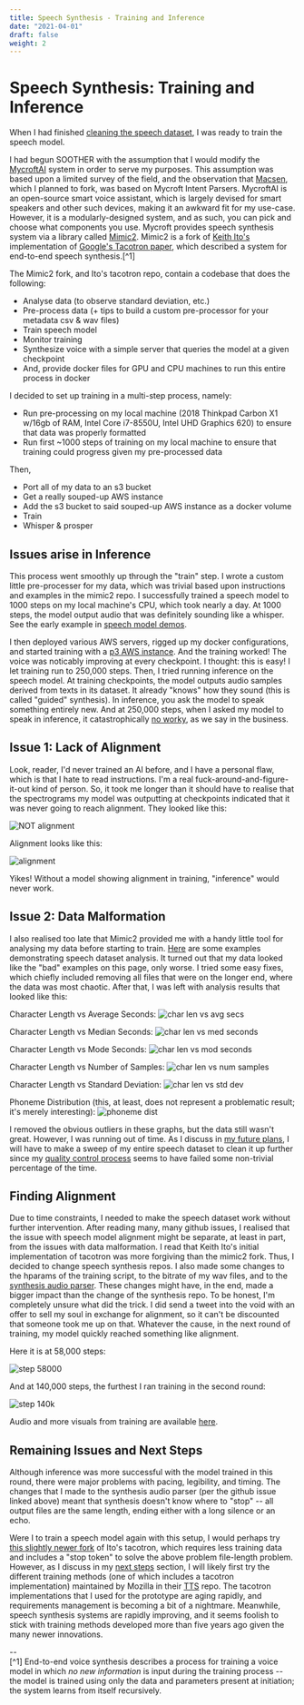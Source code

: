 ```yaml
---
title: Speech Synthesis - Training and Inference
date: "2021-04-01"
draft: false
weight: 2
---
```

 
# Speech Synthesis: Training and Inference
 
When I had finished [cleaning the speech dataset](/doc/001-technical-management-soother-sound), I was ready to train the speech model.

I had begun SOOTHER with the assumption that I would modify the [MycroftAI](https://mycroft.ai/) system in order to serve my purposes. This assumption was based upon a limited survey of the field, and the observation that [Macsen](http://techiaith.cymru/packages/macsen/?lang=en), which I planned to fork, was based on Mycroft Intent Parsers. MycroftAI is an open-source smart voice assistant, which is largely devised for smart speakers and other such devices, making it an awkward fit for my use-case. However, it is a modularly-designed system, and as such, you can pick and choose what components you use. Mycroft provides speech synthesis system via a library called [Mimic2](https://github.com/MycroftAI/mimic2). Mimic2 is a fork of [Keith Ito's](https://github.com/keithito/tacotron) implementation of [Google's Tacotron paper](https://google.github.io/tacotron/), which described a system for end-to-end speech synthesis.[^1]

The Mimic2 fork, and Ito's tacotron repo, contain a codebase that does the following: 
- Analyse data (to observe standard deviation, etc.)
- Pre-process data (+ tips to build a custom pre-processor for your metadata csv & wav files)
- Train speech model
- Monitor training
- Synthesize voice with a simple server that queries the model at a given checkpoint
- And, provide docker files for GPU and CPU machines to run this entire process in docker

I decided to set up training in a multi-step process, namely: 
- Run pre-processing on my local machine (2018 Thinkpad Carbon X1 w/16gb of RAM, Intel Core i7-8550U, Intel UHD Graphics 620) to ensure that data was properly formatted
- Run first ~1000 steps of training on my local machine to ensure that training could progress given my pre-processed data

Then,
- Port all of my data to an s3 bucket
- Get a really souped-up AWS instance
- Add the s3 bucket to said souped-up AWS instance as a docker volume
- Train 
- Whisper & prosper

## Issues arise in Inference

This process went smoothly up through the "train" step. I wrote a custom little pre-processer for my data, which was trivial based upon instructions and examples in the mimic2 repo. I successfully trained a speech model to 1000 steps on my local machine's CPU, which took nearly a day. At 1000 steps, the model output audio that was definitely sounding like a whisper. See the early example in [speech model demos](/voice/002-soother-training-samples).

I then deployed various AWS servers, rigged up my docker configurations, and started training with a [p3 AWS instance](/docs/006-soother-hardware). And the training worked! The voice was noticably improving at every checkpoint. I thought: this is easy! I let training run to 250,000 steps. Then, I tried running inference on the speech model. At training checkpoints, the model outputs audio samples derived from texts in its dataset. It already "knows" how they sound (this is called "guided" synthesis). In inference, you ask the model to speak something entirely new. And at 250,000 steps, when I asked my model to speak in inference, it catastrophically [no worky](/docs/002-soother-training-samples#inference-round-one), as we say in the business.

## Issue 1: Lack of Alignment

Look, reader, I'd never trained an AI before, and I have a personal flaw, which is that I hate to read instructions. I'm a real fuck-around-and-figure-it-out kind of person. So, it took me longer than it should have to realise that the spectrograms my model was outputting at checkpoints indicated that it was never going to reach alignment. They looked like this:

![NOT alignment](/images/step-245000-align.png)

Alignment looks like this: 

![alignment](/images/alignment_eval.png)

Yikes! Without a model showing alignment in training, "inference" would never work. 

## Issue 2: Data Malformation

I also realised too late that Mimic2 provided me with a handy little tool for analysing my data before starting to train. [Here](https://github.com/MycroftAI/mimic2#visualizing-your-data) are some examples demonstrating speech dataset analysis. It turned out that my data looked like the "bad" examples on this page, only worse. I tried some easy fixes, which chiefly included removing all files that were on the longer end, where the data was most chaotic. After that, I was left with analysis results that looked like this: 

Character Length vs Average Seconds:
![char len vs avg secs](/images/char_len_vs_avg_secs.png)

Character Length vs Median Seconds: 
![char len vs med seconds](/images/char_len_vs_med_secs.png)

Character Length vs Mode Seconds:
![char len vs mod seconds](/images/char_len_vs_mode_secs.png)

Character Length vs Number of Samples:
![char len vs num samples](/images/char_len_vs_num_samples.png)

Character Length vs Standard Deviation:
![char len vs std dev](/images/char_len_vs_std.png)

Phoneme Distribution (this, at least, does not represent a problematic result; it's merely interesting):
![phoneme dist](/images/phoneme_dist.png)

I removed the obvious outliers in these graphs, but the data still wasn't great. However, I was running out of time. As I discuss in [my future plans](/next-gen), I will have to make a sweep of my entire speech dataset to clean it up further since my [quality control process](/docs/001-technical-management-soother-sound#remaining-issues-with-data-quality) seems to have failed some non-trivial percentage of the time. 

## Finding Alignment

Due to time constraints, I needed to make the speech dataset work without further intervention. After reading many, many github issues, I realised that the issue with speech model alignment might be separate, at least in part, from the issues with data malformation. I read that Keith Ito's initial implementation of tacotron was more forgiving than the mimic2 fork. Thus, I decided to change speech synthesis repos. I also made some changes to the hparams of the training script, to the bitrate of my wav files, and to the [synthesis audio parser](https://github.com/keithito/tacotron/issues/92). These changes might have, in the end, made a bigger impact than the change of the synthesis repo. To be honest, I'm completely unsure what did the trick. I did send a tweet into the void with an offer to sell my soul in exchange for alignment, so it can't be discounted that someone took me up on that. Whatever the cause, in the next round of training, my model quickly reached something like alignment.

Here it is at 58,000 steps: 

![step 58000](/images/step-58000-align.png)

And at 140,000 steps, the furthest I ran training in the second round: 

![step 140k](/images/step-140000-align.png)

Audio and more visuals from training are available [here](/voice/002-soother-training-samples).

## Remaining Issues and Next Steps

Although inference was more successful with the model trained in this round, there were major problems with pacing, legibility, and timing. The changes that I made to the synthesis audio parser (per the github issue linked above) meant that synthesis doesn't know where to "stop" -- all output files are the same length, ending either with a long silence or an echo. 

Were I to train a speech model again with this setup, I would perhaps try [this slightly newer fork](https://github.com/begeekmyfriend/tacotron) of Ito's tacotron, which requires less training data and includes a "stop token" to solve the above problem file-length problem. However, as I discuss in my [next steps](/next-gen) section, I will likely first try the different training methods (one of which includes a tacotron implementation) maintained by Mozilla in their [TTS](https://github.com/mozilla/TTS) repo. The tacotron implementations that I used for the prototype are aging rapidly, and requirements management is becoming a bit of a nightmare. Meanwhile, speech synthesis systems are rapidly improving, and it seems foolish to stick with training methods developed more than five years ago given the many newer innovations. 


--   
[^1] End-to-end voice synthesis describes a process for training a voice model in which *no new information* is input during the training process -- the model is trained using only the data and parameters present at initiation; the system learns from itself recursively. 